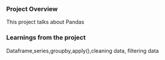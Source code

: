 ### Project Overview

 This project talks about Pandas 


### Learnings from the project

 Dataframe,series,groupby,apply(),cleaning data, filtering data 


